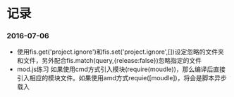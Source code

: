 # 记录
### 2016-07-06
- 使用fis.get('project.ignore')和fis.set('project.ignore',[])设定忽略的文件夹和文件，另外配合fis.match(query,{release:false})忽略指定的文件
- mod.js练习 如果使用cmd方式引入模块(require(moudle))，那么编译后直接引入相应的模块文件。如果使用amd方式requie([moudle])，将会是脚本异步载入
